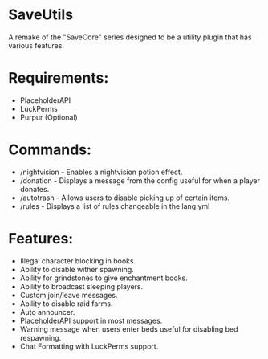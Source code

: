 # SaveUtils
A remake of the "SaveCore" series designed to be a utility plugin that has various features.

# Requirements:
- PlaceholderAPI
- LuckPerms
- Purpur (Optional)

# Commands:
- /nightvision - Enables a nightvision potion effect.
- /donation - Displays a message from the config useful for when a player donates.
- /autotrash - Allows users to disable picking up of certain items.
- /rules - Displays a list of rules changeable in the lang.yml

# Features:
- Illegal character blocking in books.
- Ability to disable wither spawning.
- Ability for grindstones to give enchantment books.
- Ability to broadcast sleeping players.
- Custom join/leave messages.
- Ability to disable raid farms.
- Auto announcer.
- PlaceholderAPI support in most messages.
- Warning message when users enter beds useful for disabling bed respawning.
- Chat Formatting with LuckPerms support.
